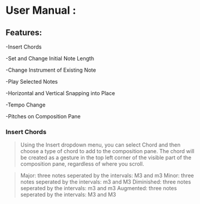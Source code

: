 
# User Manual :

## Features:
  -Insert Chords
  
  -Set and Change Initial Note Length
  
  -Change Instrument of Existing Note
  
  -Play Selected Notes
  
  -Horizontal and Vertical Snapping into Place
  
  -Tempo Change
  
  -Pitches on Composition Pane
  
### Insert Chords
> Using the Insert dropdown menu, you can select Chord and then choose a type of chord to add to the composition pane. The chord will be created as a gesture in the top left corner of the visible part of the composition pane, regardless of where you scroll.

>Major: three notes seperated by the intervals: M3 and m3
>Minor: three notes seperated by the intervals: m3 and M3
>Diminished: three notes seperated by the intervals: m3 and m3
>Augmented: three notes seperated by the intervals: M3 and M3
